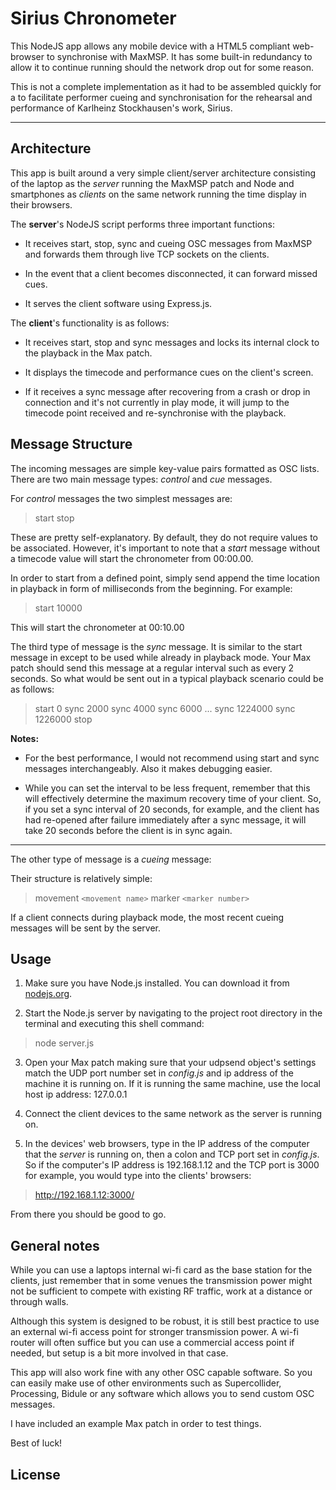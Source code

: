 Sirius Chronometer
==================

This NodeJS app allows any mobile device with a HTML5 compliant web-browser to synchronise with MaxMSP. It has some built-in redundancy to allow it to continue running should the network drop out for some reason.

This is not a complete implementation as it had to be assembled quickly for a to facilitate performer cueing and synchronisation for the rehearsal and performance of Karlheinz Stockhausen's work, Sirius.

----------


Architecture
------------

This app is built around a very simple client/server architecture consisting of the laptop as the *server* running the MaxMSP patch and Node and smartphones as *clients* on the same network running the time display in their browsers.

The **server**'s NodeJS script performs three important functions:

- It receives start, stop, sync and cueing OSC messages from MaxMSP and forwards them through live TCP sockets on the clients.

- In the event that a client becomes disconnected, it can forward missed cues.

- It serves the client software using Express.js.

The **client**'s functionality is as follows:

- It receives start, stop and sync messages and locks its internal clock to the playback in the Max patch.

- It displays the timecode and performance cues on the client's screen.

- If it receives a sync message after recovering from a crash or drop in connection and it's not currently in play mode, it will jump to the timecode point received and re-synchronise with the playback.


Message Structure
-----------------

The incoming messages are simple key-value pairs formatted as OSC lists. There are two main message types: *control* and *cue* messages.

For *control* messages the two simplest messages are:
> start
> stop

These are pretty self-explanatory. By default, they do not require values to be associated. However, it's important to note that a *start* message without a timecode value will start the chronometer from 00:00.00.

In order to start from a defined point, simply send append the time location in playback in form of milliseconds from the beginning. For example:

> start 10000

This will start the chronometer at 00:10.00

The third type of message is the *sync* message. It is similar to the start message in except to be used while already in playback mode. Your Max patch should send this message at a regular interval such as every 2 seconds. So what would be sent out in a typical playback scenario could be as follows:

> start 0
> sync 2000
> sync 4000
> sync 6000
> ...
> sync 1224000
> sync 1226000
> stop

**Notes:**

- For the best performance, I would not recommend using start and sync messages interchangeably. Also it makes debugging easier.

- While you can set the interval to be less frequent, remember that this will effectively determine the maximum recovery time of your client. So, if you set a sync interval of 20 seconds, for example, and the client has had re-opened after failure immediately after a sync message, it will take 20 seconds before the client is in sync again.

---------

The other type of message is a *cueing* message:

Their structure is relatively simple:

> movement `<movement name>`
> marker `<marker number>`

If a client connects during playback mode, the most recent cueing messages will be sent by the server.

Usage
-----
1. Make sure you have Node.js installed. You can download it from [nodejs.org](http://nodejs.org/download/ "Node.js").

2. Start the Node.js server by navigating to the project root directory in the terminal and executing this shell command:
> node server.js

3. Open your Max patch making sure that your udpsend object's settings match the UDP port number set in *config.js* and ip address of the machine it is running on. If it is running the same machine, use the local host ip address: 127.0.0.1

4. Connect the client devices to the same network as the server is running on.

5. In the devices' web browsers, type in the IP address of the computer that the *server* is running on, then a colon and TCP port set in *config.js*. So if the computer's IP address is 192.168.1.12 and the TCP port is 3000 for example, you would type into the clients' browsers:
> http://192.168.1.12:3000/

From there you should be good to go.

General notes
-------------

While you can use a laptops internal wi-fi card as the base station for the clients, just remember that in some venues the transmission power might not be sufficient to compete with existing RF traffic, work at a distance or through walls.

Although this system is designed to be robust, it is still best practice to use an external wi-fi access point for stronger transmission power. A wi-fi router will often suffice but you can use a commercial access point if needed, but setup is a bit more involved in that case.

This app will also work fine with any other OSC capable software. So you can easily make use of other environments such as Supercollider, Processing, Bidule or any software which allows you to send custom OSC messages.

I have included an example Max patch in order to test things.

Best of luck!

License
-------


